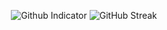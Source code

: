 <p align="center">
  <img src="https://github-readme-stats.vercel.app/api?username=pilot22&show_icons=true&hide_border=true&count_private=true" alt="Github Indicator">  
  <img src="https://github-readme-streak-stats.herokuapp.com?user=pilot22&hide_border=true" alt="GitHub Streak">
</p>


<!--
**pilot22/pilot22** is a ✨ _special_ ✨ repository because its `README.md` (this file) appears on your GitHub profile.

Here are some ideas to get you started:

- 🔭 I’m currently working on ...
- 🌱 I’m currently learning ...
- 👯 I’m looking to collaborate on ...
- 🤔 I’m looking for help with ...
- 💬 Ask me about ...
- 📫 How to reach me: ...
- 😄 Pronouns: ...
- ⚡ Fun fact: ...
-->
